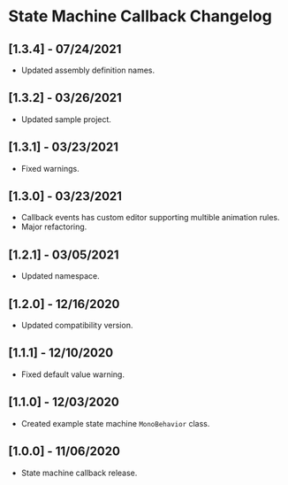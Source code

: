 # State Machine Callback Changelog

## [1.3.4] - 07/24/2021
- Updated assembly definition names.

## [1.3.2] - 03/26/2021
- Updated sample project.

## [1.3.1] - 03/23/2021
- Fixed warnings.

## [1.3.0] - 03/23/2021
- Callback events has custom editor supporting multible animation rules.
- Major refactoring.

## [1.2.1] - 03/05/2021
- Updated namespace.

## [1.2.0] - 12/16/2020
- Updated compatibility version.

## [1.1.1] - 12/10/2020
- Fixed default value warning.

## [1.1.0] - 12/03/2020
- Created example state machine `MonoBehavior` class.

## [1.0.0] - 11/06/2020
- State machine callback release.

